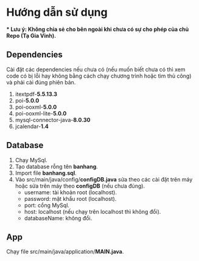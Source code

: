 # Hướng dẫn sử dụng

**\* Lưu ý: Không chia sẻ cho bên ngoài khi chưa có sự cho phép của chủ Repo (Tạ Gia Vinh).**

## Dependencies

Cài đặt các dependencies nếu chưa có (nếu muốn biết chưa có thì xem code có bị lỗi hay không bằng cách chạy chương trình hoặc tìm thủ công) và phải cài đúng phiên bản.

1. itextpdf-**5.5.13.3**
2. poi-**5.0.0**
3. poi-ooxml-**5.0.0**
4. poi-ooxml-lite-**5.0.0**
5. mysql-connector-java-**8.0.30**
6. jcalendar-**1.4**

## Database

1. Chạy MySql.
2. Tạo database rỗng tên **banhang**.
3. Import file **banhang.sql**.
4. Vào src/main/java/config/**configDB.java** sửa theo các cài đặt trên máy hoặc sửa trên máy theo **configDB** (nếu chưa đúng).
    - username: tài khoản root (localhost).
    - password: mật khẩu root (localhost).
    - port: cổng MySql.
    - host: localhost (nếu chạy trên localhost thì không đổi).
    - databaseName: không đổi.

## App

Chạy file src/main/java/application/**MAIN.java**.
